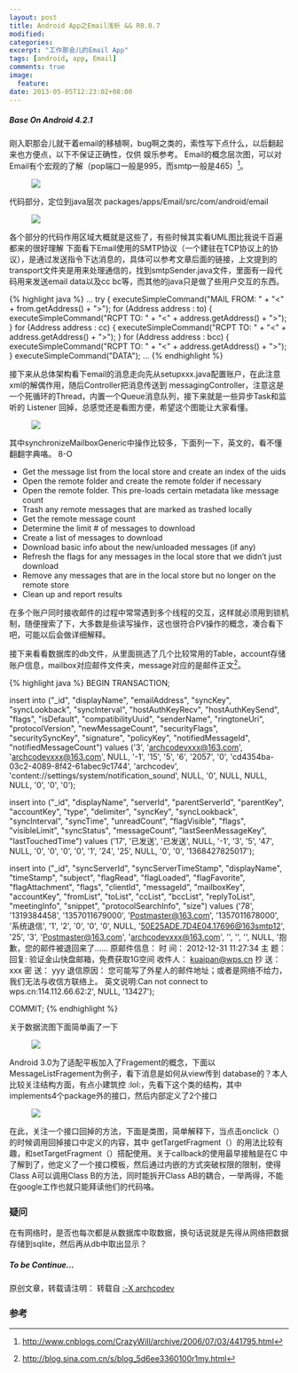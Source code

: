 ```yaml
---
layout: post
title: Android App之Email浅析 && R0.0.7
modified:
categories: 
excerpt: "工作那会儿的Email App"
tags: [android, app, Email]
comments: true
image:
  feature:
date: 2013-05-05T12:23:02+08:00
---
```

##### Base On Android 4.2.1

 刚入职那会儿就干着email的移植啊，bug啊之类的，索性写下点什么，以后翻起来也方便点，以下不保证正确性，仅供 娱乐参考。 Email的概念层次图，可以对Email有个宏观的了解（pop端口一般是995，而smtp一般是465）[^1]。
<figure>
	<a href="/images/2013/05/01.png"><img src="/images/2013/05/01.png"></a>
</figure>

代码部分，定位到java层次 packages/apps/Email/src/com/android/email
<figure>
	<a href="/images/2013/05/02.png"><img src="/images/2013/05/02.png"></a>
</figure>

各个部分的代码作用区域大概就是这些了，有些时候其实看UML图比我说千百遍都来的很好理解 下面看下Email使用的SMTP协议（一个建驻在TCP协议上的协议），是通过发送指令下达消息的，具体可以参考文章后面的链接，上文提到的 transport文件夹是用来处理通信的，找到smtpSender.java文件，里面有一段代码用来发送email data以及cc bc等，而其他的java只是做了些用户交互的东西。

{% highlight java %}
...
try {
    executeSimpleCommand("MAIL FROM: " + "<" + from.getAddress() + ">");
    for (Address address : to) {
        executeSimpleCommand("RCPT TO: " + "<" + address.getAddress() + ">");
    }
    for (Address address : cc) {
        executeSimpleCommand("RCPT TO: " + "<" + address.getAddress() + ">");
    }
    for (Address address : bcc) {
        executeSimpleCommand("RCPT TO: " + "<" + address.getAddress() + ">");
    }
    executeSimpleCommand("DATA");
...
{% endhighlight %}

接下来从总体架构看下email的消息走向先从setupxxx.java配置账户，在此注意xml的解偶作用，随后Controller把消息传送到 messagingController，注意这是一个死循环的Thread，内置一个Queue消息队列，接下来就是一些异步Task和监听的 Listener 回掉，总感觉还是看图方便，希望这个图能让大家看懂。

<figure>
	<a href="/images/2013/05/03_0.png"><img src="/images/2013/05/03.png"></a>
</figure>

其中synchronizeMailboxGeneric中操作比较多，下面列一下，英文的，看不懂翻翻字典咯。 8-O

* Get the message list from the local store and create an index of the uids
* Open the remote folder and create the remote folder if necessary
* Open the remote folder. This pre-loads certain metadata like message count
* Trash any remote messages that are marked as trashed locally
* Get the remote message count
* Determine the limit # of messages to download
* Create a list of messages to download
* Download basic info about the new/unloaded messages (if any)
* Refresh the flags for any messages in the local store that we didn’t just download
* Remove any messages that are in the local store but no longer on the remote store
* Clean up and report results

 在多个账户同时接收邮件的过程中常常遇到多个线程的交互，这样就必须用到锁机制，随便搜索了下，大多数是些读写操作，这也很符合PV操作的概念，凑合看下吧，可能以后会做详细解释。

接下来看看数据库的db文件，从里面挑选了几个比较常用的Table，account存储账户信息，mailbox对应邮件文件夹，message对应的是邮件正文[^2]。

{% highlight java %}
BEGIN TRANSACTION;

insert into  ("_id", "displayName", "emailAddress", "syncKey", "syncLookback", "syncInterval", "hostAuthKeyRecv", "hostAuthKeySend", "flags", "isDefault", "compatibilityUuid", "senderName", "ringtoneUri", "protocolVersion", "newMessageCount", "securityFlags", "securitySyncKey", "signature", "policyKey", "notifiedMessageId", "notifiedMessageCount") 
    		values ('3', 'archcodevxxx@163.com', 'archcodevxxx@163.com', NULL, '-1', '15', '5', '6', '2057', '0', 'cd4354ba-03c2-4089-8f42-61abec9c1744', 'archcodev', 'content://settings/system/notification_sound', NULL, '0', NULL, NULL, NULL, '0', '0', '0');

insert into  ("_id", "displayName", "serverId", "parentServerId", "parentKey", "accountKey", "type", "delimiter", "syncKey", "syncLookback", "syncInterval", "syncTime", "unreadCount", "flagVisible", "flags", "visibleLimit", "syncStatus", "messageCount", "lastSeenMessageKey", "lastTouchedTime") 
			values ('17', '已发送', '已发送', NULL, '-1', '3', '5', '47', NULL, '0', '0', '0', '0', '1', '24', '25', NULL, '0', '0', '1368427825017');

insert into  ("_id", "syncServerId", "syncServerTimeStamp", "displayName", "timeStamp", "subject", "flagRead", "flagLoaded", "flagFavorite", "flagAttachment", "flags", "clientId", "messageId", "mailboxKey", "accountKey", "fromList", "toList", "ccList", "bccList", "replyToList", "meetingInfo", "snippet", "protocolSearchInfo", "size") 
			values ('78', '1319384458', '1357011679000', 'Postmaster@163.com', '1357011678000', '系统退信', '1', '2', '0', '0', '0', NULL, '<50E25ADE.7D4E04.17696@163smtp12>', '25', '3', 'Postmaster@163.com', 'archcodevxxx@163.com', '', '', '', NULL, '抱歉，您的邮件被退回来了…… 原邮件信息： 时 间： 2012-12-31 11:27:34 主 题： 回复: 验证金山快盘邮箱，免费获取1G空间 收件人： kuaipan@wps.cn 抄 送： xxx 密 送： yyy 退信原因： 您可能写了外星人的邮件地址；或者是网络不给力，我们无法与收信方联络上。 英文说明:Can not connect to wps.cn:114.112.66.62:2', NULL, '13427');

COMMIT;
{% endhighlight %}

关于数据流图下面简单画了一下

<figure>
	<a href="/images/2013/05/04.png"><img src="/images/2013/05/04.png"></a>
</figure>

Android 3.0为了适配平板加入了Fragement的概念，下面以MessageListFragement为例子，看下消息是如何从view传到 database的？本人比较关注结构方面，有点小建筑控 :lol:，先看下这个类的结构，其中implements4个package外的接口，然后内部定义了2个接口

<figure>
	<a href="/images/2013/05/05.png"><img src="/images/2013/05/05_0.png"></a>
</figure>

在此，关注一个接口回掉的方法，下面是类图，简单解释下，当点击onclick（）的时候调用回掉接口中定义的内容，其中 getTargetFragment（）的用法比较有趣，和setTargetFragment（）搭配使用。关于callback的使用最早接触是在C 中了解到了，他定义了一个接口模板，然后通过内嵌的方式突破权限的限制，使得Class A可以调用Class B的方法，同时能拆开Class AB的耦合，一举两得，不能在google工作也就只能拜读他们的代码咯。

### 疑问
在有网络时，是否也每次都是从数据库中取数据，换句话说就是先得从网络把数据存储到sqlite，然后再从db中取出显示？

##### To be Continue…

原创文章，转载请注明： 转载自 <a href="http://archcodev.com">:-X archcodev</a>

### 参考
[^1]: <http://www.cnblogs.com/CrazyWill/archive/2006/07/03/441795.html>
[^2]: <http://blog.sina.com.cn/s/blog_5d6ee3360100r1my.html>